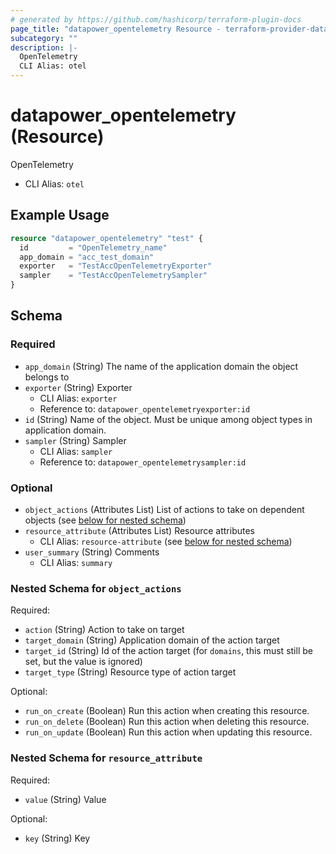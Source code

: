 ```yaml
---
# generated by https://github.com/hashicorp/terraform-plugin-docs
page_title: "datapower_opentelemetry Resource - terraform-provider-datapower"
subcategory: ""
description: |-
  OpenTelemetry
  CLI Alias: otel
---
```


# datapower_opentelemetry (Resource)

OpenTelemetry
  - CLI Alias: `otel`

## Example Usage

```terraform
resource "datapower_opentelemetry" "test" {
  id         = "OpenTelemetry_name"
  app_domain = "acc_test_domain"
  exporter   = "TestAccOpenTelemetryExporter"
  sampler    = "TestAccOpenTelemetrySampler"
}
```

<!-- schema generated by tfplugindocs -->
## Schema

### Required

- `app_domain` (String) The name of the application domain the object belongs to
- `exporter` (String) Exporter
  - CLI Alias: `exporter`
  - Reference to: `datapower_opentelemetryexporter:id`
- `id` (String) Name of the object. Must be unique among object types in application domain.
- `sampler` (String) Sampler
  - CLI Alias: `sampler`
  - Reference to: `datapower_opentelemetrysampler:id`

### Optional

- `object_actions` (Attributes List) List of actions to take on dependent objects (see [below for nested schema](#nestedatt--object_actions))
- `resource_attribute` (Attributes List) Resource attributes
  - CLI Alias: `resource-attribute` (see [below for nested schema](#nestedatt--resource_attribute))
- `user_summary` (String) Comments
  - CLI Alias: `summary`

<a id="nestedatt--object_actions"></a>
### Nested Schema for `object_actions`

Required:

- `action` (String) Action to take on target
- `target_domain` (String) Application domain of the action target
- `target_id` (String) Id of the action target (for `domains`, this must still be set, but the value is ignored)
- `target_type` (String) Resource type of action target

Optional:

- `run_on_create` (Boolean) Run this action when creating this resource.
- `run_on_delete` (Boolean) Run this action when deleting this resource.
- `run_on_update` (Boolean) Run this action when updating this resource.


<a id="nestedatt--resource_attribute"></a>
### Nested Schema for `resource_attribute`

Required:

- `value` (String) Value

Optional:

- `key` (String) Key
